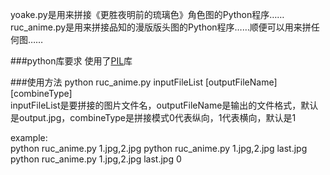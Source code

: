 yoake.py是用来拼接《更胜夜明前的琉璃色》角色图的Python程序……    
ruc_anime.py是用来拼接品知的漫版版头图的Python程序……顺便可以用来拼任何图……    

###python库要求
使用了[PIL](http://www.pythonware.com/products/pil/)库

###使用方法
python ruc_anime.py inputFileList [outputFileName] [combineType]     
inputFileList是要拼接的图片文件名，outputFileName是输出的文件格式，默认是output.jpg，combineType是拼接模式0代表纵向，1代表横向，默认是1  
   
example:      
		python ruc_anime.py 1.jpg,2.jpg 
		python ruc_anime.py 1.jpg,2.jpg last.jpg
		python ruc_anime.py 1.jpg,2.jpg last.jpg 0  